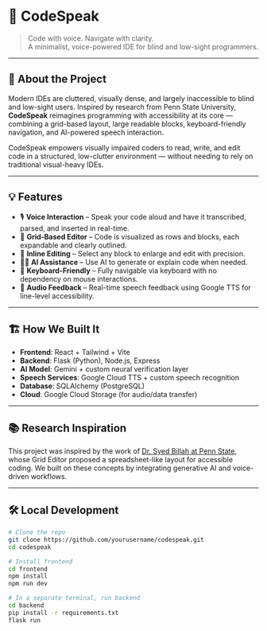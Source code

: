 # 🧠 CodeSpeak

> Code with voice. Navigate with clarity.  
> A minimalist, voice-powered IDE for blind and low-sight programmers.

---

## 🚀 About the Project

Modern IDEs are cluttered, visually dense, and largely inaccessible to blind and low-sight users. Inspired by research from Penn State University, **CodeSpeak** reimagines programming with accessibility at its core — combining a grid-based layout, large readable blocks, keyboard-friendly navigation, and AI-powered speech interaction.

CodeSpeak empowers visually impaired coders to read, write, and edit code in a structured, low-clutter environment — without needing to rely on traditional visual-heavy IDEs.

---

## 💡 Features

- 🎙️ **Voice Interaction** – Speak your code aloud and have it transcribed, parsed, and inserted in real-time.
- 🧱 **Grid-Based Editor** – Code is visualized as rows and blocks, each expandable and clearly outlined.
- 🔁 **Inline Editing** – Select any block to enlarge and edit with precision.
- 🧑‍💻 **AI Assistance** – Use AI to generate or explain code when needed.
- 🧭 **Keyboard-Friendly** – Fully navigable via keyboard with no dependency on mouse interactions.
- 📢 **Audio Feedback** – Real-time speech feedback using Google TTS for line-level accessibility.

---

## 🏗️ How We Built It

- **Frontend**: React + Tailwind + Vite
- **Backend**: Flask (Python), Node.js, Express
- **AI Model**: Gemini + custom neural verification layer
- **Speech Services**: Google Cloud TTS + custom speech recognition
- **Database**: SQLAlchemy (PostgreSQL)
- **Cloud**: Google Cloud Storage (for audio/data transfer)

---

## 📚 Research Inspiration

This project was inspired by the work of [Dr. Syed Billah at Penn State](https://www.psu.edu/news/information-sciences-and-technology/story/new-coding-tool-could-aid-computer-programmers-who-are), whose Grid Editor proposed a spreadsheet-like layout for accessible coding. We built on these concepts by integrating generative AI and voice-driven workflows.

---

## 🛠️ Local Development

```bash
# Clone the repo
git clone https://github.com/yourusername/codespeak.git
cd codespeak

# Install frontend
cd frontend
npm install
npm run dev

# In a separate terminal, run backend
cd backend
pip install -r requirements.txt
flask run
